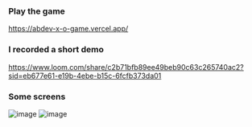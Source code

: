 ### Play the game
https://abdev-x-o-game.vercel.app/

### I recorded a short demo
https://www.loom.com/share/c2b71bfb89ee49beb90c63c265740ac2?sid=eb677e61-e19b-4ebe-b15c-6fcfb373da01

### Some screens
![image](https://github.com/abdelilahdahdahi/Tic-Tac-Toe/assets/76753930/28573c54-cdd4-4bef-87fd-b8eda3fd95be)
![image](https://github.com/abdelilahdahdahi/Tic-Tac-Toe/assets/76753930/b99367e4-816a-4f83-a58d-bac0bad8874f)
